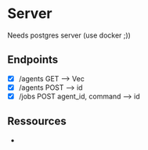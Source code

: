 # Server

Needs postgres server (use docker ;))

## Endpoints

- [x] /agents       GET     --> Vec<Agent>
- [x] /agents       POST    --> id
- [x] /jobs         POST    agent_id, command --> id

## Ressources

- 